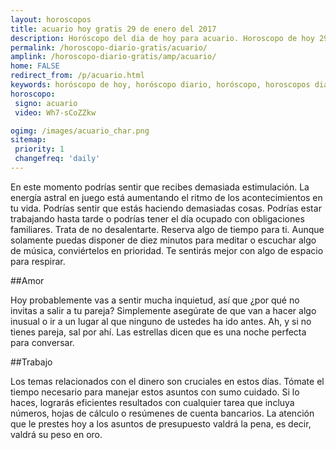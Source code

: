 ```yaml
---
layout: horoscopos
title: acuario hoy gratis 29 de enero del 2017 
description: Horóscopo del dia de hoy para acuario. Horoscopo de hoy 29 de enero del 2017. Las predicciones de amor, trabajo, vida personal gratis.
permalink: /horoscopo-diario-gratis/acuario/
amplink: /horoscopo-diario-gratis/amp/acuario/
home: FALSE
redirect_from: /p/acuario.html
keywords: horóscopo de hoy, horóscopo diario, horóscopo, horoscopos diarios gratis del dia de hoy, horóscopo diario gratis,horóscopo 2017, horóscopo esperanza gracia, horoscopo acuario hoy, horoscop, horóscopos gratis, horoscopo acuario, horoscopo acuario 2017, Tarot, Astrologia, Zodíaco, acuario, horoscopo gratis
horoscopo:
 signo: acuario
 video: Wh7-sCoZZkw

ogimg: /images/acuario_char.png
sitemap:
 priority: 1
 changefreq: 'daily'
---
```



En este momento podrías sentir que recibes demasiada estimulación. La energía astral en juego está aumentando el ritmo de los acontecimientos en tu vida. Podrías sentir que estás haciendo demasiadas cosas. Podrías estar trabajando hasta tarde o podrías tener el día ocupado con obligaciones familiares. Trata de no desalentarte. Reserva algo de tiempo para ti. Aunque solamente puedas disponer de diez minutos para meditar o escuchar algo de música, conviértelos en prioridad. Te sentirás mejor con algo de espacio para respirar.

##Amor

Hoy probablemente vas a sentir mucha inquietud, así que ¿por qué no invitas a salir a tu pareja? Simplemente asegúrate de que van a hacer algo inusual o ir a un lugar al que ninguno de ustedes ha ido antes. Ah, y si no tienes pareja, sal por ahí. Las estrellas dicen que es una noche perfecta para conversar.

##Trabajo

Los temas relacionados con el dinero son cruciales en estos días. Tómate el tiempo necesario para manejar estos asuntos con sumo cuidado. Si lo haces, lograrás eficientes resultados con cualquier tarea que incluya números, hojas de cálculo o resúmenes de cuenta bancarios. La atención que le prestes hoy a los asuntos de presupuesto valdrá la pena, es decir, valdrá su peso en oro.